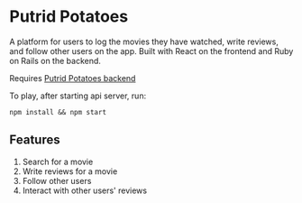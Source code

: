 # Putrid Potatoes

A platform for users to log the movies they have watched, write reviews, and follow other users on the app. Built with React on the frontend and Ruby on Rails on the backend.


Requires [Putrid Potatoes backend](https://github.com/jmarthaller/movie-chat-app-backend)

To play, after starting api server, run: 

`npm install && npm start`

## Features
1. Search for a movie
2. Write reviews for a movie
3. Follow other users
4. Interact with other users' reviews


